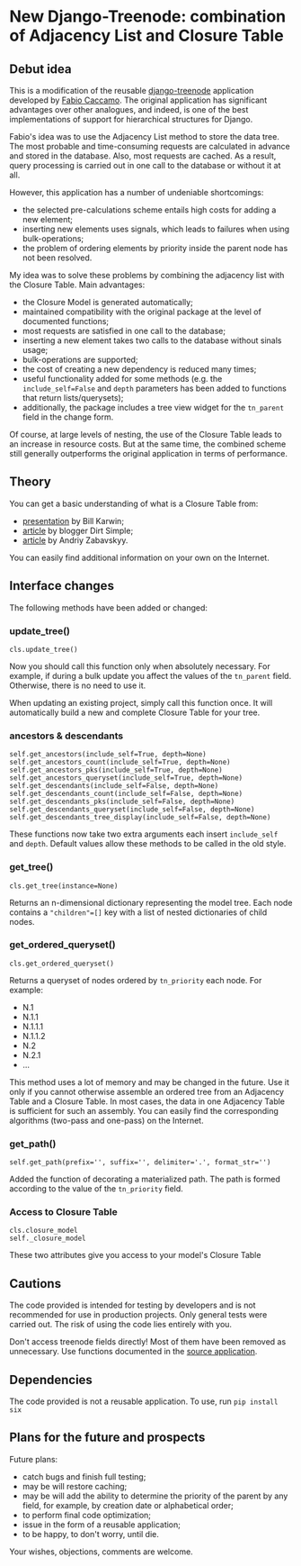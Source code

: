 # New Django-Treenode: combination of Adjacency List and Closure Table
## Debut idea
This is a modification of the reusable [django-treenode](https://github.com/fabiocaccamo/django-treenode) application developed by [Fabio Caccamo](https://github.com/fabiocaccamo).
The original application has significant advantages over other analogues, and indeed, is one of the best implementations of support for hierarchical structures for Django. 

Fabio's idea was to use the Adjacency List method to store the data tree. The most probable and time-consuming requests are calculated in advance and stored in the database. Also, most requests are cached. As a result, query processing is carried out in one call to the database or without it at all.

However, this application has a number of undeniable shortcomings:
* the selected pre-calculations scheme entails high costs for adding a new element;
* inserting new elements uses signals, which leads to failures when using bulk-operations;
* the problem of ordering elements by priority inside the parent node has not been resolved.

My idea was to solve these problems by combining the adjacency list with the Closure Table. Main advantages:
* the Closure Model is generated automatically;
* maintained compatibility with the original package at the level of documented functions;
* most requests are satisfied in one call to the database;
* inserting a new element takes two calls to the database without sinals usage;
* bulk-operations are supported;
* the cost of creating a new dependency is reduced many times;
* useful functionality added for some methods (e.g.  the `include_self=False` and `depth` parameters has been added to functions that return lists/querysets);
* additionally, the package includes a tree view widget for the `tn_parent` field in the change form.

Of course, at large levels of nesting, the use of the Closure Table leads to an increase in resource costs. But at the same time, the combined scheme still generally outperforms the original application in terms of performance.

## Theory
You can get a basic understanding of what is a Closure Table from:
* [presentation](https://www.slideshare.net/billkarwin/models-for-hierarchical-data) by Bill Karwin;
* [article](https://dirtsimple.org/2010/11/simplest-way-to-do-tree-based-queries.html) by blogger Dirt Simple;
* [article](https://towardsdatascience.com/closure-table-pattern-to-model-hierarchies-in-nosql-c1be6a87e05b) by Andriy Zabavskyy.

You can easily find additional information on your own on the Internet.

## Interface changes
The following methods have been added or changed:

### update_tree()
```
cls.update_tree()
```
Now you should call this function only when absolutely necessary. For example, if during a bulk update you affect the values of the `tn_parent` field. Otherwise, there is no need to use it.

When updating an existing project, simply call this function once. It will automatically build a new and complete Closure Table for your tree.

### ancestors & descendants
```
self.get_ancestors(include_self=True, depth=None)
self.get_ancestors_count(include_self=True, depth=None)
self.get_ancestors_pks(include_self=True, depth=None)
self.get_ancestors_queryset(include_self=True, depth=None)
self.get_descendants(include_self=False, depth=None)
self.get_descendants_count(include_self=False, depth=None)
self.get_descendants_pks(include_self=False, depth=None)
self.get_descendants_queryset(include_self=False, depth=None)
self.get_descendants_tree_display(include_self=False, depth=None)
```
These functions now take two extra arguments each insert `include_self` and `depth`. Default values allow these methods to be called in the old style.

### get_tree()
```
cls.get_tree(instance=None)
```
Returns an n-dimensional dictionary representing the model tree. Each node contains a `"children"=[]` key with a list of nested dictionaries of child nodes.

### get_ordered_queryset()
```
cls.get_ordered_queryset()
```
Returns a queryset of nodes ordered by `tn_priority` each node. For example:
- N.1
- N.1.1
- N.1.1.1
- N.1.1.2
- N.2
- N.2.1
- ...

This method uses a lot of memory and may be changed in the future. Use it only if you cannot otherwise assemble an ordered tree from an Adjacency Table and a Closure Table. In most cases, the data in one Adjacency Table is sufficient for such an assembly. You can easily find the corresponding algorithms (two-pass and one-pass) on the Internet.

### get_path()
```
self.get_path(prefix='', suffix='', delimiter='.', format_str='')
```
Added the function of decorating a materialized path. The path is formed according to the value of the `tn_priority` field.

### Access to Closure Table
```
cls.closure_model
self._closure_model
```
These two attributes give you access to your model's Closure Table

## Cautions
The code provided is intended for testing by developers and is not recommended for use in production projects. Only general tests were carried out. The risk of using the code lies entirely with you.

Don't access treenode fields directly! Most of them have been removed as unnecessary. Use functions documented in the [source application](https://github.com/fabiocaccamo/django-treenode).

## Dependencies
The code provided is not a reusable application. To use, run `pip install six`

## Plans for the future and prospects
Future plans:
* catch bugs and finish full testing;
* may be will restore caching;
* may be will add the ability to determine the priority of the parent by any field, for example, by creation date or alphabetical order;
* to perform final code optimization;
* issue in the form of a reusable application;
* to be happy, to don't worry, until die.

Your wishes, objections, comments are welcome.
